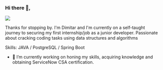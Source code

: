 ### Hi there 👋, 
![](https://media.istockphoto.com/photos/futuristic-cityscape-with-bridges-sci-fi-and-fantasy-concept-this-is-picture-id1347001038?b=1&k=20&m=1347001038&s=170667a&w=0&h=Yko7_ojUrmiyFMahrj-dnuWAsAkst0vHtjgQ0gyWhBo=)

Thanks for stopping by. I'm Dimitar and I'm currently on a self-taught journey to securing my first internship/job as a junior developer. Passionate about cracking coding tasks using data structures and algorithms 

Skills: JAVA / PostgreSQL / Spring Boot

- 🔭 I’m currently working on honing my skills, acquiring knowledge and obtaining ServiceNow CSA certification.



